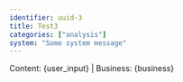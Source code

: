 ```yaml
---
identifier: uuid-3
title: Test3
categories: ["analysis"]
system: "Some system message"
---
```

Content: {user_input} | Business: {business}
